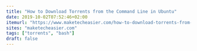 ```yaml
---
title: "How to Download Torrents from the Command Line in Ubuntu"
date: 2019-10-02T07:52:46+02:00
itemurl: "https://www.maketecheasier.com/how-to-download-torrents-from-the-command-line-in-ubuntu/"
sites: "maketecheasier.com"
tags: ["torrents", "bash"]
draft: false
---
```



